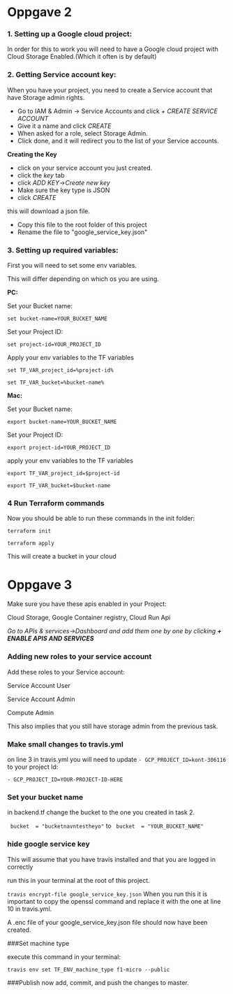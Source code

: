 # Oppgave 2

### 1. Setting up a Google cloud project:
In order for this to work you will need to have a Google cloud project with Cloud Storage Enabled.(Which it often is by default)


### 2. Getting Service account key:
When you have your project,  you need to create a Service account that have Storage admin rights.
- Go to IAM & Admin -> Service Accounts and click *+ CREATE SERVICE ACCOUNT*
- Give it a name and click *CREATE*
- When asked for a role, select Storage Admin.
- Click done, and it will redirect you to the list of your Service accounts.

**Creating the Key**

- click on your service account you just created.
- click the *key* tab
- click *ADD KEY*->*Create new key*
- Make sure the key type is JSON
- click *CREATE*

this will download a json file. 

- Copy this file to the root folder of this project
- Rename the file to "google_service_key.json"



### 3. Setting up required variables:

First you will need to set some env variables.

This will differ depending on which os you are using.

**PC:**

Set your Bucket name:

```set bucket-name=YOUR_BUCKET_NAME```

Set your Project ID:

```set project-id=YOUR_PROJECT_ID```

Apply your env variables to the TF variables 

```set TF_VAR_project_id=%project-id%```

```set TF_VAR_bucket=%bucket-name%```

**Mac:**

Set your Bucket name:

```export bucket-name=YOUR_BUCKET_NAME```

Set your Project ID:

```export project-id=YOUR_PROJECT_ID```

apply your env variables to the TF variables 

```export TF_VAR_project_id=$project-id```

```export TF_VAR_bucket=$bucket-name```

### 4 Run Terraform commands

Now you should be able to run these commands in the init folder:

```terraform init```

```terraform apply```

This will create a bucket in your cloud

# Oppgave 3

Make sure you have these apis enabled in your Project:

Cloud Storage,  Google Container registry, Cloud Run Api

*Go to APIs & services->Dashboard and add them one by one by clicking **+ ENABLE APIS AND SERVICES***

### Adding new roles to your service account

Add these roles to your Service account:

Service Account User

Service Account Admin

Compute Admin

This also implies that you still have storage admin from the previous task.

### Make small changes to travis.yml

on line 3 in travis.yml you will need to update ```- GCP_PROJECT_ID=kont-306116``` to your project Id:

```- GCP_PROJECT_ID=YOUR-PROJECT-ID-HERE ```

### Set your bucket name

in backend.tf change the bucket to the one you created in task 2.

``` bucket  = "bucketnavntestheyo"```  to ``` bucket  = "YOUR_BUCKET_NAME"``` 


### hide google service key

This will assume that you have travis installed and that you are logged in correctly

run this in your terminal at the root of this project.

 ```travis encrypt-file google_service_key.json```
 When you run this it is important to copy the openssl command and replace it with the one
 at line 10 in travis.yml.
 
A .enc file of your google_service_key.json file should now have been created.

###Set machine type

execute this command in your terminal:

 ```travis env set TF_ENV_machine_type f1-micro --public  ```
 
 ###Publish
 now add, commit, and push the changes to master.
 
 

